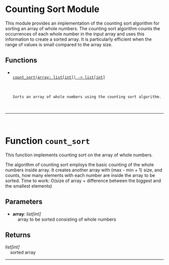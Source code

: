 <h1>Counting Sort Module</h1>
  This module provides an implementation of the counting sort algorithm for sorting an array of whole numbers.  The counting sort algorithm counts the occurrences of each whole number in the input array and uses this information to create a sorted array. It is particularly efficient when the range of values is small compared to the array size.  
<h2>Functions</h2>
<ul>
<li> <a href='#function-count_sort'><code>
count_sort(array: list[int]) -> list[int]
</code></a> <br>
&nbsp;&nbsp;&nbsp;&nbsp;

```
Sorts an array of whole numbers using the counting sort algorithm.
```

<br></li>

</ul>

______________________________________________________________________

<div style="page-break-after: always; visibility: hidden"></div>
<br>
<h1 id="function-count_sort">
<strong>Function</strong>
<code>count_sort</code></h1>
This function implements counting sort on the array of whole numbers.

The algorithm of counting sort employs the basic counting
of the whole numbers inside array. It creates another array with
(max - min + 1) size, and counts, how many elements with each number
are inside the array to be sorted.
Time to work: O(size of array + difference between the biggest and
the smallest elements)

<h2>Parameters</h2>
<ul>
<li> <strong>array</strong>: <em>list[int]</em> <br>
&nbsp;&nbsp;&nbsp;&nbsp;array to be sorted consisting of whole numbers <br></li>
</ul>
<h2>Returns</h2>
<em>list[int]</em> <br>
&nbsp;&nbsp;&nbsp;&nbsp;sorted array <br>

______________________________________________________________________

